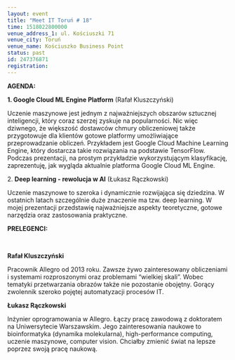 ```yaml
---
layout: event
title: "Meet IT Toruń # 18"
time: 1518022800000
venue_address_1: ul. Kościuszki 71
venue_city: Toruń
venue_name: Kościuszko Business Point
status: past
id: 247376871
registration: 
---
```


<p>
  <b>AGENDA: </b>
</p>
<p>
  <b>1. Google Cloud ML Engine Platform</b> (Rafał Kluszczyński)</p>
<p>Uczenie maszynowe jest jednym z najważniejszych obszarów sztucznej inteligencji, który coraz szerzej zyskuje na popularności. Nic więc dziwnego, że większość dostawców chmury obliczeniowej także przygotowuje dla klientów gotowe platformy umożliwiające
  przeprowadzanie obliczeń. Przykładem jest Google Cloud Machine Learning Engine, który dostarcza takie rozwiązania na podstawie TensorFlow. Podczas prezentacji, na prostym przykładzie wykorzystującym klasyfikację, zaprezentuję, jak wygląda aktualnie
  platforma Google Cloud ML Engine.</p>
<p>2.
  <b>Deep learning - rewolucja w AI</b> (Łukasz Rączkowski)</p>
<p>Uczenie maszynowe to szeroka i dynamicznie rozwijająca się dziedzina. W ostatnich latach szczególnie duże znaczenie ma tzw. deep learning. W mojej prezentacji przedstawię najważniejsze aspekty teoretyczne, gotowe narzędzia oraz zastosowania praktyczne. </p>
<p>
  <b>PRELEGENCI: </b>
</p>
<p>
  <b>
    <br/>
  </b>
</p>
<p>
  <b>Rafał Kluszczyński</b>
</p>
<p>Pracownik Allegro od 2013 roku. Zawsze żywo zainteresowany obliczeniami i systemami rozproszonymi oraz problemami “wielkiej skali”. Wobec tematyki przetwarzania obrazów także nie pozostanie obojętny. Gorący zwolennik szeroko pojętej automatyzacji procesów
  IT.</p>
<p>
  <b>Łukasz Rączkowski</b>
</p>
<p>Inżynier oprogramowania w Allegro. Łączy pracę zawodową z doktoratem na Uniwersytecie Warszawskim. Jego zainteresowania naukowe to bioinformatyka (dynamika molekularna), high-performance computing, uczenie maszynowe, computer vision. Chciałby zmienić
  świat na lepsze poprzez swoją pracę naukową.</p>

